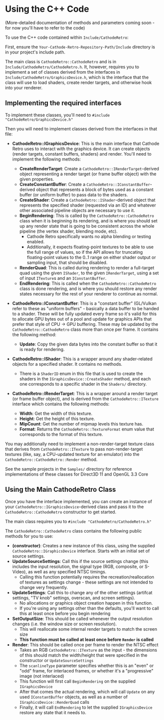 # Using the C++ Code

(More-detailed documentation of methods and parameters coming soon - for now you'll have to refer to the code)

To use the C++ code contained within `Include/CathodeRetro`:

First, ensure the `Your-Cathode-Retro-Repository-Path/Include` directory is in your project's include path.

The main class is `CathodeRetro::CathodeRetro` and is in `Include/CathodeRetro/CathodeRetro.h`. It, however, requires you to implement a set of classes derived from the interfaces in `Include/CathodeRetro/GraphicsDevice.h`, which is the interface that the class will use to load shaders, create render targets, and otherwise hook into your renderer.


## Implementing the required interfaces
To implement these classes, you'll need to
``#include "CathodeRetro/GraphicsDevice.h"``

Then you will need to implement classes derived from the interfaces in that file:
* **CathodeRetro::IGraphicsDevice**: This is the main interface that Cathode Retro uses to interact with the graphics device. It can create objects (render targets, constant buffers, shaders) and render. You'll need to implement the following methods:
	* **CreateRenderTarget**: Create a `CathodeRetro::IRenderTarget`-derived object representing a render target (or frame buffer object) with the given properties.
	*  **CreateConstantBuffer**: Create a `CathodeRetro::IConstantBuffer`-derived object that represents a block of bytes used as a constant buffer (or uniform buffer) to pass data to the shaders.
	* **CreateShader**: Create a `CathodeRetro::IShader`-derived object that represents the specified shader (requested via an ID) and whatever other associated pipeline objects are necessary to use it.
	* **BeginRendering**: This is called by the `CathodeRetro::CathodeRetro` class when it is beginning its rendering, and is where you should set up any render state that is going to be consistent across the whole pipeline (the vertex shader, blending mode, etc).
		* Cathode Retro specifically wants no alpha blending or testing enabled. 
		* Additionally, it expects floating-point textures to be able to use the full range of values, so if the API allows for truncating floating-point values to the 0..1 range on either shader output or sampling input, that should be disabled.
	* **RenderQuad**: This is called during rendering to render a full-target quad using the given `IShader`, to the given `IRenderTarget`, using a set of input `ITexture`s and an `IConstantBuffer`.
	* **EndRendering**: This is called when the `CathodeRetro::CathodeRetro` class is done rendering, and is where you should restore any render states necessary for the rest of your renderer to continue as normal.
	
* **CathodeRetro::IConstantBuffer**: This is a "constant buffer" (GL/Vulkan refer to these as "uniform buffers" - basically a data buffer to be handed to a shader. These will be fully updated every frame so it's valid for this to allocate GPU bytes out of a pool and update for graphics APIs that prefer that style of CPU -> GPU buffering. These may be updated by the `CathodeRetro::CathodeRetro` class more than once per frame. It contains the following method:
	* **Update**: Copy the given data bytes into the constant buffer so that it is ready for rendering.

* **CathodeRetro::IShader**: This is a wrapper around any shader-related objects for a specified shader. It contains no methods.
	* There is a `ShaderID` enum in this file that is used to create the shaders in the `IGraphicsDevice::CreateShader` method, and each one corresponds to a specific shader in the `Shaders/` directory.

* **CathodeRetro::IRenderTarget**: This is a wrapper around a render target (or frame buffer object), and is derived from the `CathodeRetro::ITexture` interface which contains the following methods:
	* **Width**: Get the width of this texture.
	* **Height**: Get the height of this texture.
	* **MipCount**: Get the number of mipmap levels this texture has.
	* **Format**: Returns the `CathodeRetro::TextureFormat` enum value that corresponds to the format of this texture.

You may additionally need to implement a non-render-target texture class that derives from `CathodeRetro::ITexture` to pass non-render-target textures (like, say, a CPU-updated texture for an emulator) into the `CathodeRetro::CathodeRetro::Render` method.

See the sample projects in the `Samples/` directory for reference implementations of these classes for Direct3D 11 and OpenGL 3.3 Core


## Using the Main CathodeRetro Class

Once you have the interface implemented, you can create an instance of your `CathodeRetro::IGraphicsDevice`-derived class and pass it to the `CathodeRetro::CathodeRetro` constructor to get started.

The main class requires you to
`#include "CathodeRetro/CathodeRetro.h"`

The `CathodeRetro::CathodeRetro` class contains the following public methods for you to use:
* **(constructor)**: Creates a new instance of this class, using the supplied `CathodeRetro::IGraphicsDevice` interface. Starts with an initial set of source settings.
* **UpdateSourceSettings**: Call this if the source settings change (this includes the input resolution, the signal type (RGB, composite, or S-Video), as well as any specified NTSC timings.
	* Calling this function potentially requires the recreation/reallocation of textures as settings change - these settings are not intended to change very frequently.
* **UpdateSettings**: Call this to change any of the other settings (artifcat settings, "TV knob" settings, overscan, and screen settings). 
	* No allocations or graphics object creation happen in this function.
	* If you're using any settings other than the defaults, you'll want to call this at least once before you begin rendering
* **SetOutputSize**: This should be called whenever the output resolution changes (i.e. the window size or screen resolution).
	* This will reallocate some internal render targets to match the screen size
	* **This function must be called at least once before `Render` is called**
* **Render**: This should be called once per frame to render the NTSC effect
	* Takes an RGB `CathodeRetro::ITexture` as the input - the dimensions of this should match the width/height that were specified in the constructor or `UpdateSourceSettings`
	* The `scanlineType` parameter specifies whether this is an "even" or "odd" frame, for interlaced frames, or whether it's a "progressive" image (not interlaced)
	* This function will first call `BeginRendering` on the supplied `IGraphicsDevice`
	* After that comes the actual rendering, which will call `Update` on any used `IConstantBuffer` objects, as well as a number of `IGraphicsDevice::RenderQuad` calls
	* Finally, it will call `EndRendering` to let the supplied `IGraphicsDevice` restore any state that it needs to.